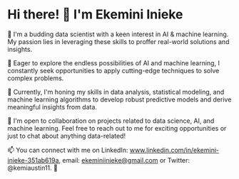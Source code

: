 # Hi there! 👋 I'm Ekemini Inieke

🌱 I'm a budding data scientist with a keen interest in AI & machine learning. My passion lies in leveraging these skills to proffer real-world solutions and insights.

🤖 Eager to explore the endless possibilities of AI and machine learning, I constantly seek opportunities to apply cutting-edge techniques to solve complex problems.

🔭 Currently, I'm honing my skills in data analysis, statistical modeling, and machine learning algorithms to develop robust predictive models and derive meaningful insights from data.

💼 I'm open to collaboration on projects related to data science, AI, and machine learning. Feel free to reach out to me for exciting opportunities or just to chat about anything data-related!

📫 You can connect with me on LinkedIn: www.linkedin.com/in/ekemini-inieke-351ab619a, email: ekeminiinieke@gmail.com or Twitter: @kemiaustin11. 🚀

<!---
Menekxavier/Menekxavier is a ✨ special ✨ repository because its `README.md` (this file) appears on your GitHub profile.
You can click the Preview link to take a look at your changes.
--->
